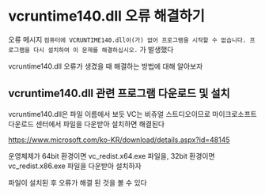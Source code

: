 # vcruntime140.dll 오류 해결하기

오류 메시지
`컴퓨터에 VCRUNTIME140.dll이(가) 없어 프로그램을 시작할 수 없습니다. 프로그램을 다시 설치하여 이 문제를 해결하십시오.` 가 발생했다

vcruntime140.dll 오류가 생겼을 때 해결하는 방법에 대해 알아보자

## vcruntime140.dll 관련 프로그램 다운로드 및 설치

vcruntime140.dll은 파일 이름에서 보듯 VC는 비쥬얼 스트디오이므로 마이크로소프트 다운로드 센터에서 파일을 다운받아 설치하면 해결된다

<https://www.microsoft.com/ko-KR/download/details.aspx?id=48145>

운영체제가 64bit 환경이면 vc_redist.x64.exe 파일을, 32bit 환경이면 vc_redist.x86.exe 파일을 다운받아 설치하자

파일이 설치된 후 오류가 해결 된 것을 볼 수 있다

